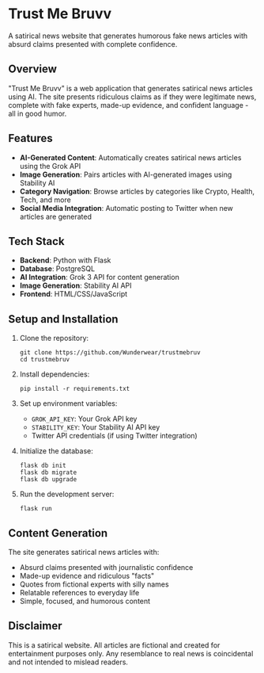 # Trust Me Bruvv

A satirical news website that generates humorous fake news articles with absurd claims presented with complete confidence.

## Overview

"Trust Me Bruvv" is a web application that generates satirical news articles using AI. The site presents ridiculous claims as if they were legitimate news, complete with fake experts, made-up evidence, and confident language - all in good humor.

## Features

- **AI-Generated Content**: Automatically creates satirical news articles using the Grok API
- **Image Generation**: Pairs articles with AI-generated images using Stability AI
- **Category Navigation**: Browse articles by categories like Crypto, Health, Tech, and more
- **Social Media Integration**: Automatic posting to Twitter when new articles are generated

## Tech Stack

- **Backend**: Python with Flask
- **Database**: PostgreSQL
- **AI Integration**: Grok 3 API for content generation
- **Image Generation**: Stability AI API
- **Frontend**: HTML/CSS/JavaScript

## Setup and Installation

1. Clone the repository:
   ```
   git clone https://github.com/Wunderwear/trustmebruv
   cd trustmebruv
   ```

2. Install dependencies:
   ```
   pip install -r requirements.txt
   ```

3. Set up environment variables:
   - `GROK_API_KEY`: Your Grok API key
   - `STABILITY_KEY`: Your Stability AI API key
   - Twitter API credentials (if using Twitter integration)

4. Initialize the database:
   ```
   flask db init
   flask db migrate
   flask db upgrade
   ```

5. Run the development server:
   ```
   flask run
   ```

## Content Generation

The site generates satirical news articles with:
- Absurd claims presented with journalistic confidence
- Made-up evidence and ridiculous "facts"
- Quotes from fictional experts with silly names
- Relatable references to everyday life
- Simple, focused, and humorous content

## Disclaimer

This is a satirical website. All articles are fictional and created for entertainment purposes only. Any resemblance to real news is coincidental and not intended to mislead readers.
